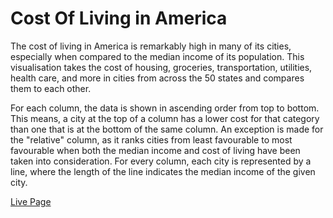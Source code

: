 # Cost Of Living in America
The cost of living in America is remarkably high in many of its cities, especially when compared to the median income of its population. This visualisation takes the cost of housing, groceries, transportation, utilities, health care, and more in cities from across the 50 states and compares them to each other.

For each column, the data is shown in ascending order from top to bottom. This means, a city at the top of a column has a lower cost for that category than one that is at the bottom of the same column. An exception is made for the "relative" column, as it ranks cities from least favourable to most favourable when both the median income and cost of living have been taken into consideration. For every column, each city is represented by a line, where the length of the line indicates the median income of the given city.

[Live Page](http://torryyang.com/costOfLiving)
